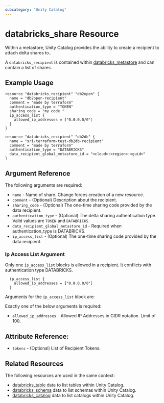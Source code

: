 ```yaml
---
subcategory: "Unity Catalog"
---
```

# databricks_share Resource

Within a metastore, Unity Catalog provides the ability to create a recipient to attach delta shares to..

A `databricks_recipient` is contained within [databricks_metastore](metastore.md) and can contain a list of shares.

## Example Usage

```hcl
resource "databricks_recipient" "db2open" {
  name = "db2open-recipient"
  comment = "made by terraform"
  authentication_type = "TOKEN"
  sharing_code = "my code "
  ip_access_list {
    allowed_ip_addresses = ["0.0.0.0/0"]
  }
}

resource "databricks_recipient" "db2db" {
  name = "sri-terraform-test-db2db-recipient"
  comment = "made by terraform"
  authentication_type = "DATABRICKS"
  data_recipient_global_metastore_id = "<cloud>:<region>:<guid>"
}
```

## Argument Reference

The following arguments are required:

* `name` - Name of share. Change forces creation of a new resource.
* `comment` - (Optional) Description about the recipient.
* `sharing_code` - (Optional) The one-time sharing code provided by the data recipient.
* `authentication_type` - (Optional) The delta sharing authentication type. Valid values are `TOKEN` and `DATABRICKS`.
* `data_recipient_global_metastore_id` - Required when authentication_type is DATABRICKS.
* `ip_access_list` - (Optional) The one-time sharing code provided by the data recipient.

### Ip Access List Argument
Only one `ip_access_list` blocks is allowed in a recipient. It conflicts with authentication type DATABRICKS.

```hcl
  ip_access_list {
    allowed_ip_addresses = ["0.0.0.0/0"]
  }
```

Arguments for the `ip_access_list` block are:

Exactly one of the below arguments is required:
* `allowed_ip_addresses` - Allowed IP Addresses in CIDR notation. Limit of 100.

## Attribute Reference:

* `tokens` - (Optional) List of Recipient Tokens.

## Related Resources

The following resources are used in the same context:

* [databricks_table](../data-sources/tables.md) data to list tables within Unity Catalog.
* [databricks_schema](../data-sources/schemas.md) data to list schemas within Unity Catalog.
* [databricks_catalog](../data-sources/catalogs.md) data to list catalogs within Unity Catalog.